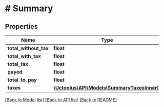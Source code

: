 # # Summary

## Properties

Name | Type | Description | Notes
------------ | ------------- | ------------- | -------------
**total_without_tax** | **float** |  | [optional]
**total_with_tax** | **float** |  | [optional]
**total_tax** | **float** |  | [optional]
**payed** | **float** |  | [optional]
**total_to_pay** | **float** |  | [optional]
**taxes** | [**\Uctoplus\API\Models\SummaryTaxesInner[]**](SummaryTaxesInner.md) |  | [optional]

[[Back to Model list]](../../README.md#models) [[Back to API list]](../../README.md#endpoints) [[Back to README]](../../README.md)
